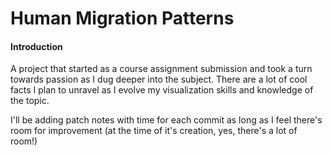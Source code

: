 # Human Migration Patterns


#### Introduction

A project that started as a course assignment submission and took a turn towards passion as I dug deeper into the subject. There are a lot of cool facts I plan to unravel as I evolve my visualization skills and knowledge of the topic.

I'll be adding patch notes with time for each commit as long as I feel there's room for improvement (at the time of it's creation, yes, there's a lot of room!)
